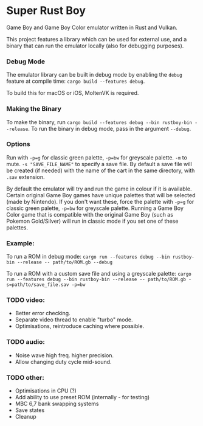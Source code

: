 # Super Rust Boy

Game Boy and Game Boy Color emulator written in Rust and Vulkan.

This project features a library which can be used for external use, and a binary that can run the emulator locally (also for debugging purposes).

### Debug Mode
The emulator library can be built in debug mode by enabling the `debug` feature at compile time: `cargo build --features debug`.

To build this for macOS or iOS, MoltenVK is required.

### Making the Binary
To make the binary, run `cargo build --features debug --bin rustboy-bin --release`. To run the binary in debug mode, pass in the argument `--debug`.

### Options
Run with `-p=g` for classic green palette, `-p=bw` for greyscale palette. `-m` to mute. `-s "SAVE_FILE_NAME"` to specify a save file. By default a save file will be created (if needed) with the name of the cart in the same directory, with `.sav` extension.

By default the emulator will try and run the game in colour if it is available. Certain original Game Boy games have unique palettes that will be selected (made by Nintendo). If you don't want these, force the palette with `-p=g` for classic green palette, `-p=bw` for greyscale palette. Running a Game Boy Color game that is compatible with the original Game Boy (such as Pokemon Gold/Silver) will run in classic mode if you set one of these palettes.

### Example:
To run a ROM in debug mode:
`cargo run --features debug --bin rustboy-bin --release -- path/to/ROM.gb --debug`

To run a ROM with a custom save file and using a greyscale palette:
`cargo run --features debug --bin rustboy-bin --release -- path/to/ROM.gb -s=path/to/save_file.sav -p=bw`

### TODO video:
* Better error checking.
* Separate video thread to enable "turbo" mode.
* Optimisations, reintroduce caching where possible.

### TODO audio:
* Noise wave high freq. higher precision.
* Allow changing duty cycle mid-sound.

### TODO other:
* Optimisations in CPU (?)
* Add ability to use preset ROM (internally - for testing)
* MBC 6,7 bank swapping systems
* Save states
* Cleanup
